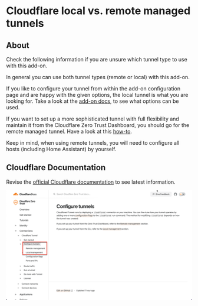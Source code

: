 # Cloudflare local vs. remote managed tunnels

## About

Check the following information if you are unsure which tunnel type to use
with this add-on.

In general you can use both tunnel types (remote or local) with this add-on.

If you like to configure your tunnel from within the add-on configuration page
and are happy with the given options, the local tunnel is what you are looking
for. Take a look at the [add-on docs](../cloudflared/DOCS.md), to see what
options can be used.

If you want to set up a more sophisticated tunnel with full flexibility and
maintain it from the Cloudflare Zero Trust Dashboard, you should go for the
remote managed tunnel. Have a look at this [how-to](remote-tunnel.md).

Keep in mind, when using remote tunnels, you will need to configure all hosts
(including Home Assistant) by yourself.

## Cloudflare Documentation

Revise the [official Cloudflare documentation][cloudflare-docs]
to see latest information.

![Cloudflare Docs Picture](images/10.png)

[cloudflare-docs]: https://developers.cloudflare.com/cloudflare-one/connections/connect-apps/configuration/
